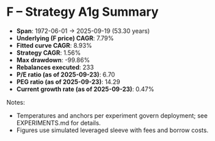# F – Strategy A1g Summary

- **Span**: 1972-06-01 → 2025-09-19 (53.30 years)
- **Underlying (F price) CAGR**: 7.79%
- **Fitted curve CAGR**: 8.93%
- **Strategy CAGR**: 1.56%
- **Max drawdown**: -99.86%
- **Rebalances executed**: 233
- **P/E ratio (as of 2025-09-23)**: 6.70
- **PEG ratio (as of 2025-09-23)**: 14.29
- **Current growth rate (as of 2025-09-23)**: 0.47%

Notes:

- Temperatures and anchors per experiment govern deployment; see EXPERIMENTS.md for details.
- Figures use simulated leveraged sleeve with fees and borrow costs.
